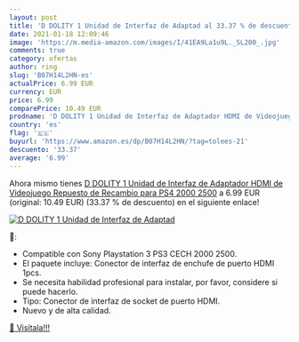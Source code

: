 ```yaml
---
layout: post
title: 'D DOLITY 1 Unidad de Interfaz de Adaptad al 33.37 % de descuento'
date: 2021-01-18 12:09:46
image: 'https://m.media-amazon.com/images/I/41EA9La1u9L._SL200_.jpg'
comments: true
category: ofertas
author: ring
slug: 'B07H14L2HN-es'
actualPrice: 6.99 EUR
currency: EUR
price: 6.99
comparePrice: 10.49 EUR
prodname: 'D DOLITY 1 Unidad de Interfaz de Adaptador HDMI de Videojuego Repuesto de Recambio para PS4 2000 2500'
country: 'es'
flag: '🇪🇸'
buyurl: 'https://www.amazon.es/dp/B07H14L2HN/?tag=tolees-21'
descuento: '33.37'
average: '6.99'
---
```


Ahora mismo tienes [D DOLITY 1 Unidad de Interfaz de Adaptador HDMI de Videojuego Repuesto de Recambio para PS4 2000 2500](https://www.amazon.es/dp/B07H14L2HN/?tag=tolees-21) a 6.99 EUR (original: 10.49 EUR) (33.37 %  de descuento) en el siguiente enlace!

[![D DOLITY 1 Unidad de Interfaz de Adaptad](https://m.media-amazon.com/images/I/41EA9La1u9L._SL200_.jpg)](https://www.amazon.es/dp/B07H14L2HN/?tag=tolees-21)

🔎:

- Compatible con Sony Playstation 3 PS3 CECH 2000 2500.
- El paquete incluye: Conector de interfaz de enchufe de puerto HDMI 1pcs.
- Se necesita habilidad profesional para instalar, por favor, considere si puede hacerlo.
- Tipo: Conector de interfaz de socket de puerto HDMI.
- Nuevo y de alta calidad.

[🛒 Visítala!!!](https://www.amazon.es/dp/B07H14L2HN/?tag=tolees-21)
